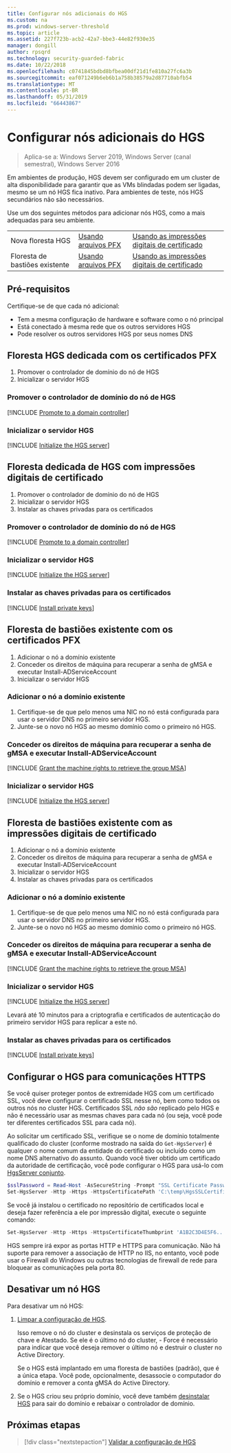 ```yaml
---
title: Configurar nós adicionais do HGS
ms.custom: na
ms.prod: windows-server-threshold
ms.topic: article
ms.assetid: 227f723b-acb2-42a7-bbe3-44e82f930e35
manager: dongill
author: rpsqrd
ms.technology: security-guarded-fabric
ms.date: 10/22/2018
ms.openlocfilehash: c0741845bdbd8bfbea00df21d1fe810a27fc6a3b
ms.sourcegitcommit: eaf071249b6eb6b1a758b38579a2d87710abfb54
ms.translationtype: MT
ms.contentlocale: pt-BR
ms.lasthandoff: 05/31/2019
ms.locfileid: "66443867"
---
```

# <a name="configure-additional-hgs-nodes"></a>Configurar nós adicionais do HGS

>Aplica-se a: Windows Server 2019, Windows Server (canal semestral), Windows Server 2016

Em ambientes de produção, HGS devem ser configurado em um cluster de alta disponibilidade para garantir que as VMs blindadas podem ser ligadas, mesmo se um nó HGS fica inativo. Para ambientes de teste, nós HGS secundários não são necessários.

Use um dos seguintes métodos para adicionar nós HGS, como a mais adequadas para seu ambiente.

|                |                         |                              | 
|----------------|-------------------------|------------------------------|
|Nova floresta HGS  | [Usando arquivos PFX](#dedicated-hgs-forest-with-pfx-certificates) | [Usando as impressões digitais de certificado](#dedicated-hgs-forest-with-certificate-thumbprints) |
|Floresta de bastiões existente |  [Usando arquivos PFX](#existing-bastion-forest-with-pfx-certificates) | [Usando as impressões digitais de certificado](#existing-bastion-forest-with-certificate-thumbprints) |

## <a name="prerequisites"></a>Pré-requisitos

Certifique-se de que cada nó adicional: 
- Tem a mesma configuração de hardware e software como o nó principal 
- Está conectado à mesma rede que os outros servidores HGS
- Pode resolver os outros servidores HGS por seus nomes DNS

## <a name="dedicated-hgs-forest-with-pfx-certificates"></a>Floresta HGS dedicada com os certificados PFX

1. Promover o controlador de domínio do nó de HGS
2. Inicializar o servidor HGS

### <a name="promote-the-hgs-node-to-a-domain-controller"></a>Promover o controlador de domínio do nó de HGS

[!INCLUDE [Promote to a domain controller](../../../includes/guarded-fabric-promote-domain-controller.md)] 

### <a name="initialize-the-hgs-server"></a>Inicializar o servidor HGS

[!INCLUDE [Initialize the HGS server](../../../includes/guarded-fabric-initialize-hgs-on-the-node.md)] 

## <a name="dedicated-hgs-forest-with-certificate-thumbprints"></a>Floresta dedicada de HGS com impressões digitais de certificado
 
1. Promover o controlador de domínio do nó de HGS
2. Inicializar o servidor HGS
3. Instalar as chaves privadas para os certificados

### <a name="promote-the-hgs-node-to-a-domain-controller"></a>Promover o controlador de domínio do nó de HGS

[!INCLUDE [Promote to a domain controller](../../../includes/guarded-fabric-promote-domain-controller.md)] 

### <a name="initialize-the-hgs-server"></a>Inicializar o servidor HGS

[!INCLUDE [Initialize the HGS server](../../../includes/guarded-fabric-initialize-hgs-on-the-node.md)] 

### <a name="install-the-private-keys-for-the-certificates"></a>Instalar as chaves privadas para os certificados

[!INCLUDE [Install private keys](../../../includes/guarded-fabric-install-private-keys.md)]

## <a name="existing-bastion-forest-with-pfx-certificates"></a>Floresta de bastiões existente com os certificados PFX

1. Adicionar o nó a domínio existente
2. Conceder os direitos de máquina para recuperar a senha de gMSA e executar Install-ADServiceAccount
3. Inicializar o servidor HGS

### <a name="join-the-node-to-the-existing-domain"></a>Adicionar o nó a domínio existente

1. Certifique-se de que pelo menos uma NIC no nó está configurada para usar o servidor DNS no primeiro servidor HGS.
2. Junte-se o novo nó HGS ao mesmo domínio como o primeiro nó HGS. 

### <a name="grant-the-machine-rights-to-retrieve-gmsa-password-and-run-install-adserviceaccount"></a>Conceder os direitos de máquina para recuperar a senha de gMSA e executar Install-ADServiceAccount

[!INCLUDE [Grant the machine rights to retrieve the group MSA](../../../includes/guarded-fabric-grant-machine-rights-to-retrieve-gmsa.md)] 

### <a name="initialize-the-hgs-server"></a>Inicializar o servidor HGS

[!INCLUDE [Initialize the HGS server](../../../includes/guarded-fabric-initialize-hgs-on-the-node.md)] 

## <a name="existing-bastion-forest-with-certificate-thumbprints"></a>Floresta de bastiões existente com as impressões digitais de certificado

1. Adicionar o nó a domínio existente
2. Conceder os direitos de máquina para recuperar a senha de gMSA e executar Install-ADServiceAccount
3. Inicializar o servidor HGS
4. Instalar as chaves privadas para os certificados

### <a name="join-the-node-to-the-existing-domain"></a>Adicionar o nó a domínio existente

1. Certifique-se de que pelo menos uma NIC no nó está configurada para usar o servidor DNS no primeiro servidor HGS.
2. Junte-se o novo nó HGS ao mesmo domínio como o primeiro nó HGS. 

### <a name="grant-the-machine-rights-to-retrieve-gmsa-password-and-run-install-adserviceaccount"></a>Conceder os direitos de máquina para recuperar a senha de gMSA e executar Install-ADServiceAccount

[!INCLUDE [Grant the machine rights to retrieve the group MSA](../../../includes/guarded-fabric-grant-machine-rights-to-retrieve-gmsa.md)] 

### <a name="initialize-the-hgs-server"></a>Inicializar o servidor HGS

[!INCLUDE [Initialize the HGS server](../../../includes/guarded-fabric-initialize-hgs-on-the-node.md)] 

Levará até 10 minutos para a criptografia e certificados de autenticação do primeiro servidor HGS para replicar a este nó.

### <a name="install-the-private-keys-for-the-certificates"></a>Instalar as chaves privadas para os certificados

[!INCLUDE [Install private keys](../../../includes/guarded-fabric-install-private-keys.md)]

## <a name="configure-hgs-for-https-communications"></a>Configurar o HGS para comunicações HTTPS

Se você quiser proteger pontos de extremidade HGS com um certificado SSL, você deve configurar o certificado SSL nesse nó, bem como todos os outros nós no cluster HGS.
Certificados SSL *não são* replicado pelo HGS e não é necessário usar as mesmas chaves para cada nó (ou seja, você pode ter diferentes certificados SSL para cada nó).

Ao solicitar um certificado SSL, verifique se o nome de domínio totalmente qualificado do cluster (conforme mostrado na saída do `Get-HgsServer`) é qualquer o nome comum da entidade do certificado ou incluído como um nome DNS alternativo do assunto.
Quando você tiver obtido um certificado da autoridade de certificação, você pode configurar o HGS para usá-lo com [HgsServer conjunto](https://technet.microsoft.com/itpro/powershell/windows/hgsserver/set-hgsserver).

```powershell
$sslPassword = Read-Host -AsSecureString -Prompt "SSL Certificate Password"
Set-HgsServer -Http -Https -HttpsCertificatePath 'C:\temp\HgsSSLCertificate.pfx' -HttpsCertificatePassword $sslPassword
```

Se você já instalou o certificado no repositório de certificados local e deseja fazer referência a ele por impressão digital, execute o seguinte comando:

```powershell
Set-HgsServer -Http -Https -HttpsCertificateThumbprint 'A1B2C3D4E5F6...'
```

HGS sempre irá expor as portas HTTP e HTTPS para comunicação.
Não há suporte para remover a associação de HTTP no IIS, no entanto, você pode usar o Firewall do Windows ou outras tecnologias de firewall de rede para bloquear as comunicações pela porta 80.

## <a name="decommission-an-hgs-node"></a>Desativar um nó HGS

Para desativar um nó HGS:

1. [Limpar a configuração de HGS](guarded-fabric-manage-hgs.md#clearing-the-hgs-configuration).

   Isso remove o nó do cluster e desinstala os serviços de proteção de chave e Atestado. 
   Se ele é o último nó do cluster, - Force é necessário para indicar que você deseja remover o último nó e destruir o cluster no Active Directory. 
   
   Se o HGS está implantado em uma floresta de bastiões (padrão), que é a única etapa. 
   Você pode, opcionalmente, desassocie o computador do domínio e remover a conta gMSA do Active Directory.

1. Se o HGS criou seu próprio domínio, você deve também [desinstalar HGS](guarded-fabric-manage-hgs.md#clearing-the-hgs-configuration) para sair do domínio e rebaixar o controlador de domínio.



## <a name="next-step"></a>Próximas etapas

> [!div class="nextstepaction"]
> [Validar a configuração de HGS](guarded-fabric-verify-hgs-configuration.md)

